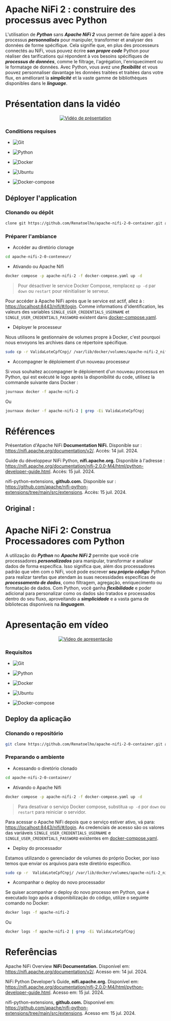 # Apache NiFi 2 : construire des processus avec Python


L'utilisation de ***Python*** sans ***Apache NiFi 2*** vous permet de faire appel à des processus ***personnalisés*** pour manipuler, transformer et analyser des données de forme spécifique. Cela signifie que, en plus des processeurs connectés au NiFi, vous pouvez écrire ***son propre code*** Python pour réaliser des tarifications qui répondent à vos besoins spécifiques de ***processus de données***, comme le filtrage, l'agrégation, l'enriqueciment ou le formatage de données. Avec Python, vous avez une ***flexibilité*** et vous pouvez personnaliser davantage les données traitées et traitées dans votre flux, en améliorant la ***simplicité*** et la vaste gamme de bibliothèques disponibles dans le ***linguage***.


<!--
https://www.youtube.com/@renato-coelho
-->

# Présentation dans la vidéo

<p align="center">
 <a href="https://youtu.be/ZfvkObb7Fhw" target="_blank"><img src="thumbnail/Apache-Nifi-Python.png" alt="Vidéo de présentation"></a>
</p>


### Conditions requises

+ ![Git](https://img.shields.io/badge/Git-2.25.1%2B-E3E3E3)

+ ![Python](https://img.shields.io/badge/Python-3.9%2B-E3E3E3)

+ ![Docker](https://img.shields.io/badge/Docker-23.0.3-E3E3E3)

+ ![Ubuntu](https://img.shields.io/badge/Ubuntu-20.04-E3E3E3)

+ ![Docker-compose](https://img.shields.io/badge/Docker--compose-1.25.0-E3E3E3)


## Déployer l'application


### Clonando ou dépôt

```bash
clone git https://github.com/Renatoelho/apache-nifi-2-0-container.git apache-nifi-2-0-container
```


### Préparer l'ambiance

+ Accéder au diretório clonage
```bash
cd apache-nifi-2-0-conteneur/
```

+ Ativando ou Apache Nifi
```bash
docker compose -p apache-nifi-2 -f docker-compose.yaml up -d
```

> Pour désactiver le service Docker Compose, remplacez ```up -d``` par ```down``` ou ```restart``` pour réinitialiser le serveur.

Pour accéder à Apache NiFi après que le service est actif, allez à : [https://localhost:8443/nifi/#/login](https://localhost:8443/nifi/#/login). Comme informations d'identification, les valeurs des variables ```SINGLE_USER_CREDENTIALS_USERNAME``` et ```SINGLE_USER_CREDENTIALS_PASSWORD``` existent dans [docker-compose.yaml](docker-compose.yaml).

+ Déployer le processeur

Nous utilisons le gestionnaire de volumes propre à Docker, c'est pourquoi nous envoyons les archives dans ce répertoire spécifique.

```bash
sudo cp -r ValidaLoteCpfCnpj/ /var/lib/docker/volumes/apache-nifi-2_nifi-python/_data
```

+ Accompagner le déploiement d'un nouveau processeur

Si vous souhaitez accompagner le déploiement d'un nouveau processus en Python, qui est exécuté le logo après la disponibilité du code, utilisez la commande suivante dans Docker :

```bash
journaux docker -f apache-nifi-2
```

Ou

```bash
journaux docker -f apache-nifi-2 | grep -Ei ValidaLoteCpfCnpj
```

# Références

Présentation d'Apache NiFi **Documentation NiFi.** Disponible sur : <https://nifi.apache.org/documentation/v2/>. Accès: 14 juil. 2024.

Guide du développeur NiFi Python, **nifi.apache.org.** Disponible à l'adresse : <https://nifi.apache.org/documentation/nifi-2.0.0-M4/html/python-developer-guide.html>. Accès: 15 juil. 2024.

nifi-python-extensions, **github.com.** Disponible sur : <https://github.com/apache/nifi-python-extensions/tree/main/src/extensions>. Accès: 15 juil. 2024.


## Original : 


# Apache NiFi 2: Construa Processadores com Python


A utilização do ***Python*** no ***Apache NiFi 2*** permite que você crie processadores ***personalizados*** para manipular, transformar e analisar dados de forma específica. Isso significa que, além dos processadores padrão que vêm com o NiFi, você pode escrever ***seu próprio código*** Python para realizar tarefas que atendam às suas necessidades específicas de ***processamento de dados***, como filtragem, agregação, enriquecimento ou formatação de dados. Com Python, você ganha ***flexibilidade*** e poder adicional para personalizar como os dados são tratados e processados dentro do seu fluxo, aproveitando a ***simplicidade*** e a vasta gama de bibliotecas disponíveis na ***linguagem***.


<!--
https://www.youtube.com/@renato-coelho
-->

# Apresentação em vídeo

<p align="center">
  <a href="https://youtu.be/ZfvkObb7Fhw" target="_blank"><img src="thumbnail/Apache-Nifi-Python.png" alt="Vídeo de apresentação"></a>
</p>


### Requisitos

+ ![Git](https://img.shields.io/badge/Git-2.25.1%2B-E3E3E3)

+ ![Python](https://img.shields.io/badge/Python-3.9%2B-E3E3E3)

+ ![Docker](https://img.shields.io/badge/Docker-23.0.3-E3E3E3)

+ ![Ubuntu](https://img.shields.io/badge/Ubuntu-20.04-E3E3E3)

+ ![Docker-compose](https://img.shields.io/badge/Docker--compose-1.25.0-E3E3E3)


## Deploy da aplicação


### Clonando o repositório

```bash
git clone https://github.com/Renatoelho/apache-nifi-2-0-container.git apache-nifi-2-0-container
```


### Preparando o ambiente

+ Acessando o diretório clonado
```bash
cd apache-nifi-2-0-container/
```

+ Ativando o Apache Nifi
```bash
docker compose -p apache-nifi-2 -f docker-compose.yaml up -d
```

> Para desativar o serviço Docker compose, substitua ```up -d``` por ```down``` ou ```restart``` para reiniciar o servidor.

Para acessar o Apache NiFi depois que o serviço estiver ativo, vá para: [https://localhost:8443/nifi/#/login](https://localhost:8443/nifi/#/login). As credenciais de acesso são os valores das variáveis ```SINGLE_USER_CREDENTIALS_USERNAME``` e ```SINGLE_USER_CREDENTIALS_PASSWORD``` existentes em [docker-compose.yaml](docker-compose.yaml).

+ Deploy do processador

Estamos utilizando o gerenciador de volumes do próprio Docker, por isso temos que enviar os arquivos para este diretório específico.

```bash
sudo cp -r  ValidaLoteCpfCnpj/ /var/lib/docker/volumes/apache-nifi-2_nifi-python/_data
```

+ Acompanhar o deploy do novo processador

Se quiser acompanhar o deploy do novo processo em Python, que é executado logo após a disponibilização do código, utilize o seguinte comando no Docker:

```bash
docker logs -f apache-nifi-2
```

Ou

```bash
docker logs -f apache-nifi-2 | grep -Ei ValidaLoteCpfCnpj
```

# Referências

Apache NiFi Overview **NiFi Documentation.** Disponível em: <https://nifi.apache.org/documentation/v2/>. Acesso em: 14 jul. 2024.

NiFi Python Developer’s Guide, **nifi.apache.org.** Disponível em: <https://nifi.apache.org/documentation/nifi-2.0.0-M4/html/python-developer-guide.html>. Acesso em: 15 jul. 2024.

nifi-python-extensions, **github.com.** Disponível em: <https://github.com/apache/nifi-python-extensions/tree/main/src/extensions>. Acesso em: 15 jul. 2024.
